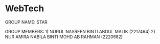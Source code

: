 # WebTech

GROUP NAME: STAR

GROUP MEMBERS: 1) NURUL NASREEN BINTI ABDUL MALIK (2217464)
               2) NUR AMIRA NABILA BINTI MOHD AB RAHMAN (2220682)

